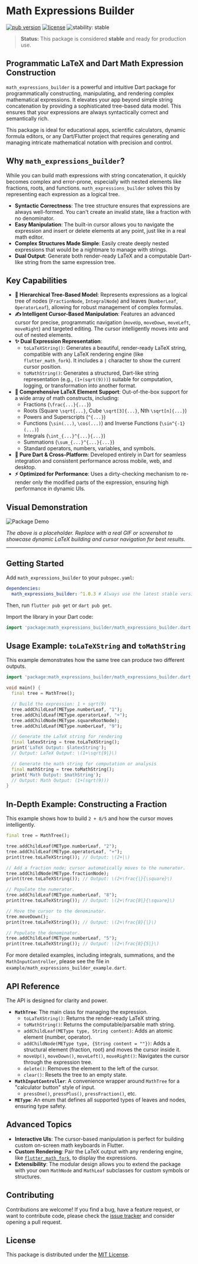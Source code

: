 # Math Expressions Builder

[![pub version](https://img.shields.io/pub/v/math_expressions_builder.svg)](https://pub.dev/packages/math_expressions_builder)
[![license](https://img.shields.io/badge/license-MIT-blue.svg)](https://opensource.org/licenses/MIT)
![stability: stable](https://img.shields.io/badge/stability-stable-green.svg)

> **Status:** This package is considered **stable** and ready for production use.

## Programmatic LaTeX and Dart Math Expression Construction

`math_expressions_builder` is a powerful and intuitive Dart package for programmatically constructing, manipulating, and rendering complex mathematical expressions. It elevates your app beyond simple string concatenation by providing a sophisticated tree-based data model. This ensures that your expressions are always syntactically correct and semantically rich.

This package is ideal for educational apps, scientific calculators, dynamic formula editors, or any Dart/Flutter project that requires generating and managing intricate mathematical notation with precision and control.

## Why `math_expressions_builder`?

While you can build math expressions with string concatenation, it quickly becomes complex and error-prone, especially with nested elements like fractions, roots, and functions. `math_expressions_builder` solves this by representing each expression as a logical tree.

-   **Syntactic Correctness**: The tree structure ensures that expressions are always well-formed. You can't create an invalid state, like a fraction with no denominator.
-   **Easy Manipulation**: The built-in cursor allows you to navigate the expression and insert or delete elements at any point, just like in a real math editor.
-   **Complex Structures Made Simple**: Easily create deeply nested expressions that would be a nightmare to manage with strings.
-   **Dual Output**: Generate both render-ready LaTeX and a computable Dart-like string from the same expression tree.

## Key Capabilities

-   **🌳 Hierarchical Tree-Based Model**: Represents expressions as a logical tree of nodes (`FractionNode`, `IntegralNode`) and leaves (`NumberLeaf`, `OperatorLeaf`), allowing for robust management of complex formulas.
-   **✍️ Intelligent Cursor-Based Manipulation**: Features an advanced cursor for precise, programmatic navigation (`moveUp`, `moveDown`, `moveLeft`, `moveRight`) and targeted editing. The cursor intelligently moves into and out of nested elements.
-   **✨ Dual Expression Representation**:
    -   `toLaTeXString()`: Generates a beautiful, render-ready LaTeX string, compatible with any LaTeX rendering engine (like `flutter_math_fork`). It includes a `|` character to show the current cursor position.
    -   `toMathString()`: Generates a structured, Dart-like string representation (e.g., `(1+(sqrt(9)))`) suitable for computation, logging, or transformation into another format.
-   **🧮 Comprehensive LaTeX Element Support**: Out-of-the-box support for a wide array of math constructs, including:
    -   Fractions (`\frac{...}{...}`)
    -   Roots (Square `\sqrt{...}`, Cube `\sqrt[3]{...}`, Nth `\sqrt[n]{...}`)
    -   Powers and Superscripts (`^{...}`)
    -   Functions (`\sin(...)`, `\cos(...)`) and Inverse Functions (`\sin^{-1}(...)`)
    -   Integrals (`\int_{...}^{...}{...}`)
    -   Summations (`\sum_{...}^{...}{...}`)
    -   Standard operators, numbers, variables, and symbols.
-   **🚀 Pure Dart & Cross-Platform**: Developed entirely in Dart for seamless integration and consistent performance across mobile, web, and desktop.
-   **⚡️ Optimized for Performance**: Uses a dirty-checking mechanism to re-render only the modified parts of the expression, ensuring high performance in dynamic UIs.

## Visual Demonstration

![Package Demo](https://place-hold.it/700x400?text=Dynamic+LaTeX+Building+and+Cursor+Navigation)

*The above is a placeholder. Replace with a real GIF or screenshot to showcase dynamic LaTeX building and cursor navigation for best results.*

---

## Getting Started

Add `math_expressions_builder` to your `pubspec.yaml`:

```yaml
dependencies:
  math_expressions_builder: ^1.0.3 # Always use the latest stable version
```

Then, run `flutter pub get` or `dart pub get`.

Import the library in your Dart code:

```dart
import 'package:math_expressions_builder/math_expressions_builder.dart';
```

## Usage Example: `toLaTeXString` and `toMathString`

This example demonstrates how the same tree can produce two different outputs.

```dart
import 'package:math_expressions_builder/math_expressions_builder.dart';

void main() {
  final tree = MathTree();

  // Build the expression: 1 + sqrt(9)
  tree.addChildLeaf(METype.numberLeaf, "1");
  tree.addChildLeaf(METype.operatorLeaf, "+");
  tree.addChildNode(METype.squareRootNode);
  tree.addChildLeaf(METype.numberLeaf, "9");

  // Generate the LaTeX string for rendering
  final latexString = tree.toLaTeXString();
  print('LaTeX Output: $latexString');
  // Output: LaTeX Output: \(1+\sqrt{9|}\)

  // Generate the math string for computation or analysis
  final mathString = tree.toMathString();
  print('Math Output: $mathString');
  // Output: Math Output: (1+(sqrt(9)))
}
```

## In-Depth Example: Constructing a Fraction

This example shows how to build `2 + 8/5` and how the cursor moves intelligently.

```dart
final tree = MathTree();

tree.addChildLeaf(METype.numberLeaf, "2");
tree.addChildLeaf(METype.operatorLeaf, "+");
print(tree.toLaTeXString()); // Output: \(2+|\)

// Add a fraction node; cursor automatically moves to the numerator.
tree.addChildNode(METype.fractionNode);
print(tree.toLaTeXString()); // Output: \(2+\frac{|}{\square}\)

// Populate the numerator.
tree.addChildLeaf(METype.numberLeaf, "8");
print(tree.toLaTeXString()); // Output: \(2+\frac{8|}{\square}\)

// Move the cursor to the denominator.
tree.moveDown();
print(tree.toLaTeXString()); // Output: \(2+\frac{8}{|}\)

// Populate the denominator.
tree.addChildLeaf(METype.numberLeaf, "5");
print(tree.toLaTeXString()); // Output: \(2+\frac{8}{5|}\)
```

For more detailed examples, including integrals, summations, and the `MathInputController`, please see the file in `example/math_expressions_builder_example.dart`.

## API Reference

The API is designed for clarity and power.

-   **`MathTree`**: The main class for managing the expression.
    -   `toLaTeXString()`: Returns the render-ready LaTeX string.
    -   `toMathString()`: Returns the computable/parsable math string.
    -   `addChildLeaf(METype type, String content)`: Adds an atomic element (number, operator).
    -   `addChildNode(METype type, {String content = ""})`: Adds a structural element (fraction, root) and moves the cursor inside it.
    -   `moveUp()`, `moveDown()`, `moveLeft()`, `moveRight()`: Navigates the cursor through the expression tree.
    -   `delete()`: Removes the element to the left of the cursor.
    -   `clear()`: Resets the tree to an empty state.
-   **`MathInputController`**: A convenience wrapper around `MathTree` for a "calculator button" style of input.
    -   `pressOne()`, `pressPlus()`, `pressFraction()`, etc.
-   **`METype`**: An enum that defines all supported types of leaves and nodes, ensuring type safety.

## Advanced Topics

-   **Interactive UIs**: The cursor-based manipulation is perfect for building custom on-screen math keyboards in Flutter.
-   **Custom Rendering**: Pair the LaTeX output with any rendering engine, like [`flutter_math_fork`](https://pub.dev/packages/flutter_math_fork), to display the expressions.
-   **Extensibility**: The modular design allows you to extend the package with your own `MathNode` and `MathLeaf` subclasses for custom symbols or structures.

## Contributing

Contributions are welcome! If you find a bug, have a feature request, or want to contribute code, please check the [issue tracker](https://github.com/Ashraf-Hamdoun/Math-Expressions-Builder/issues) and consider opening a pull request.

## License

This package is distributed under the [MIT License](LICENSE).
